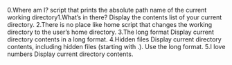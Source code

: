 0.Where am I?
script that prints the absolute path name of the current working directory1.What’s in there?
Display the contents list of your current directory.
2.There is no place like home
script that changes the working directory to the user’s home directory.
3.The long format
Display current directory contents in a long format.
4.Hidden files
Display current directory contents, including hidden files (starting with .). Use the long format.
5.I love numbers
Display current directory contents.
